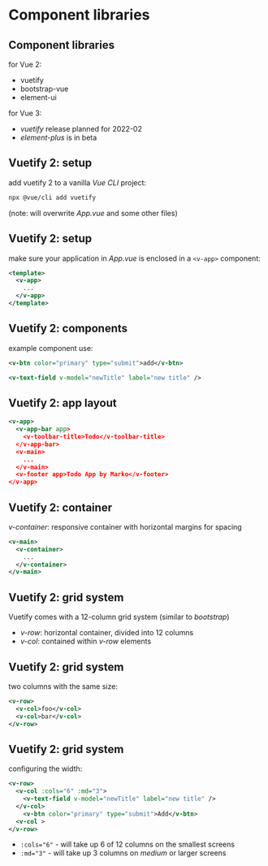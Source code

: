 # Component libraries

## Component libraries

for Vue 2:

- vuetify
- bootstrap-vue
- element-ui

for Vue 3:

- _vuetify_ release planned for 2022-02
- _element-plus_ is in beta

## Vuetify 2: setup

add vuetify 2 to a vanilla _Vue CLI_ project:

```bash
npx @vue/cli add vuetify
```

(note: will overwrite _App.vue_ and some other files)

## Vuetify 2: setup

make sure your application in _App.vue_ is enclosed in a `<v-app>` component:

```xml
<template>
  <v-app>
    ...
  </v-app>
</template>
```

## Vuetify 2: components

example component use:

```xml
<v-btn color="primary" type="submit">add</v-btn>
```

```xml
<v-text-field v-model="newTitle" label="new title" />
```

## Vuetify 2: app layout

```xml
<v-app>
  <v-app-bar app>
    <v-toolbar-title>Todo</v-toolbar-title>
  </v-app-bar>
  <v-main>
    ...
  </v-main>
  <v-footer app>Todo App by Marko</v-footer>
</v-app>
```

## Vuetify 2: container

_v-container_: responsive container with horizontal margins for spacing

```xml
<v-main>
  <v-container>
    ...
  </v-container>
</v-main>
```

## Vuetify 2: grid system

Vuetify comes with a 12-column grid system (similar to _bootstrap_)

- _v-row_: horizontal container, divided into 12 columns
- _v-col_: contained within _v-row_ elements

## Vuetify 2: grid system

two columns with the same size:

```xml
<v-row>
  <v-col>foo</v-col>
  <v-col>bar</v-col>
</v-row>
```

## Vuetify 2: grid system

configuring the width:

```xml
<v-row>
  <v-col :cols="6" :md="3">
    <v-text-field v-model="newTitle" label="new title" />
  </v-col>
    <v-btn color="primary" type="submit">Add</v-btn>
  <v-col >
</v-row>
```

- `:cols="6"` - will take up 6 of 12 columns on the smallest screens
- `:md="3"` - will take up 3 columns on _medium_ or larger screens
